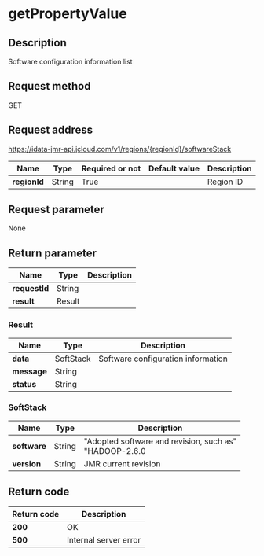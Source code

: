 # getPropertyValue


## Description
Software configuration information list

## Request method
GET

## Request address
https://idata-jmr-api.jcloud.com/v1/regions/{regionId}/softwareStack

|Name|Type|Required or not|Default value|Description|
|---|---|---|---|---|
|**regionId**|String|True||Region ID|

## Request parameter
None


## Return parameter
|Name|Type|Description|
|---|---|---|
|**requestId**|String||
|**result**|Result||


### <a name="Result">Result</a>
|Name|Type|Description|
|---|---|---|
|**data**|SoftStack|Software configuration information|
|**message**|String||
|**status**|String||
### <a name="SoftStack">SoftStack</a>
|Name|Type|Description|
|---|---|---|
|**software**|String|"Adopted software and revision, such as"<br>"HADOOP-2.6.0|HIVE-1.2.1|SPARK-2.0.0|ALLUXIO-1.0.1|ZOOKEEPER-3.4.5|ZEPPELIN-0.6.1"<br>|
|**version**|String|JMR current revision|

## Return code
|Return code|Description|
|---|---|
|**200**|OK|
|**500**|Internal server error|
